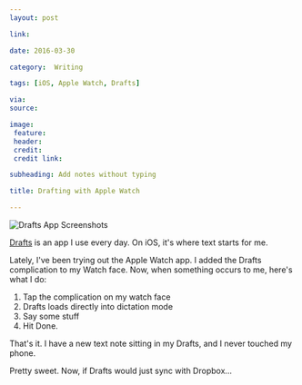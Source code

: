 ```yaml
---
layout: post

link: 

date: 2016-03-30

category:  Writing 

tags: [iOS, Apple Watch, Drafts]

via: 
source: 

image:
 feature: 
 header: 
 credit: 
 credit link: 

subheading: Add notes without typing

title: Drafting with Apple Watch

---
```


![Drafts App Screenshots](https://s3-us-west-2.amazonaws.com/www.jimmylittle.com/post-images/drafts-watch-ss.png)

[Drafts](https://geo.itunes.apple.com/us/app/drafts-4-quickly-capture-notes/id905337691?mt=8&at=1001l3C5) is an app I use every day.  On iOS, it's where text starts for me.

Lately, I've been trying out the Apple Watch app.  I added the Drafts complication to my Watch face.  Now, when something occurs to me, here's what I do:

 1. Tap the complication on my watch face
 2. Drafts loads directly into dictation mode
 3. Say some stuff
 4. Hit Done.
    
That's it. I have a new text note sitting in my Drafts, and I never touched my phone.

Pretty sweet.  Now, if Drafts would just sync with Dropbox...